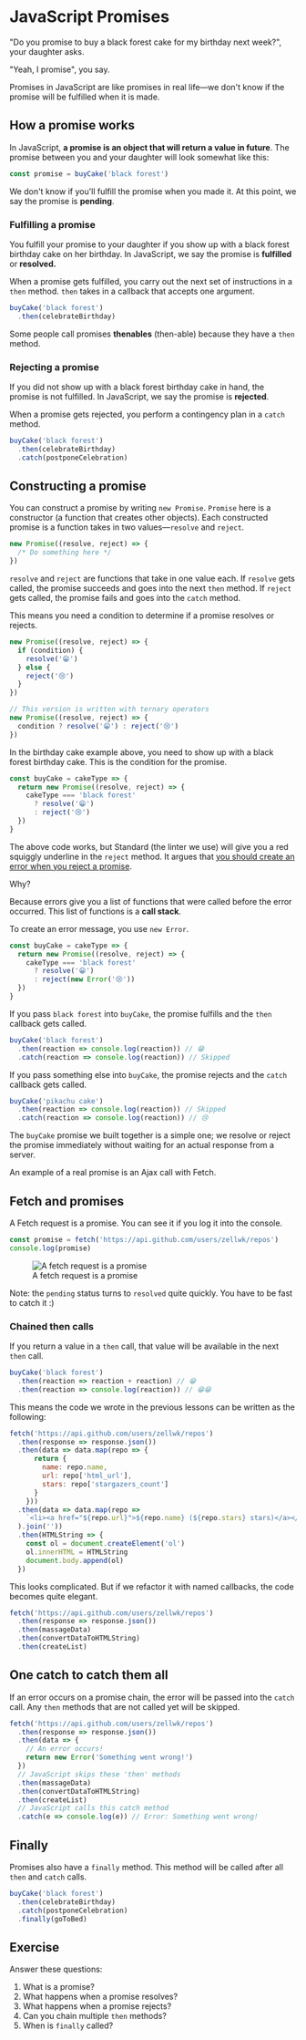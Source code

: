 # JavaScript Promises

"Do you promise to buy a black forest cake for my birthday next week?", your daughter asks.

"Yeah, I promise", you say.

Promises in JavaScript are like promises in real life—we don't know if the promise will be fulfilled when it is made.

## How a promise works

In JavaScript, **a promise is an object that will return a value in future**. The promise between you and your daughter will look somewhat like this:

```js
const promise = buyCake('black forest')
```

We don't know if you'll fulfill the promise when you made it. At this point, we say the promise is **pending**.

### Fulfilling a promise

You fulfill your promise to your daughter if you show up with a black forest birthday cake on her birthday. In JavaScript, we say the promise is **fulfilled** or **resolved.**

When a promise gets fulfilled, you carry out the next set of instructions in a `then` method. `then` takes in a callback that accepts one argument.

```js
buyCake('black forest')
  .then(celebrateBirthday)
```

Some people call promises **thenables** (then-able) because they have a `then` method.

### Rejecting a promise

If you did not show up with a black forest birthday cake in hand, the promise is not fulfilled. In JavaScript, we say the promise is **rejected**.

When a promise gets rejected, you perform a contingency plan in a `catch` method.

```js
buyCake('black forest')
  .then(celebrateBirthday)
  .catch(postponeCelebration)
```

## Constructing a promise

You can construct a promise by writing `new Promise`. `Promise` here is a constructor (a function that creates other objects). Each constructed promise is a function takes in two values—`resolve` and `reject`.

```js
new Promise((resolve, reject) => {
  /* Do something here */
})
```

`resolve` and `reject` are functions that take in one value each. If `resolve` gets called, the promise succeeds and goes into the next `then` method. If `reject` gets called, the promise fails and goes into the `catch` method.

This means you need a condition to determine if a promise resolves or rejects.

```js
new Promise((resolve, reject) => {
  if (condition) {
    resolve('😁')
  } else {
    reject('😢')
  }
})
```

```js
// This version is written with ternary operators
new Promise((resolve, reject) => {
  condition ? resolve('😁') : reject('😢')
})
```

In the birthday cake example above, you need to show up with a black forest birthday cake. This is the condition for the promise.

```js
const buyCake = cakeType => {
  return new Promise((resolve, reject) => {
    cakeType === 'black forest'
      ? resolve('😁')
      : reject('😢')
  })
}
```

The above code works, but Standard (the linter we use) will give you a red squiggly underline in the `reject` method. It argues that [you should create an error when you reject a promise](https://eslint.org/docs/rules/prefer-promise-reject-errors).

Why?

Because errors give you a list of functions that were called before the error occurred. This list of functions is a **call stack**.

To create an error message, you use `new Error`.

```js
const buyCake = cakeType => {
  return new Promise((resolve, reject) => {
    cakeType === 'black forest'
      ? resolve('😁')
      : reject(new Error('😢'))
  })
}
```

If you pass `black forest` into `buyCake`, the promise fulfills and the `then` callback gets called.

```js
buyCake('black forest')
  .then(reaction => console.log(reaction)) // 😁
  .catch(reaction => console.log(reaction)) // Skipped
```

If you pass something else into `buyCake`, the promise rejects and the `catch` callback gets called.

```js
buyCake('pikachu cake')
  .then(reaction => console.log(reaction)) // Skipped
  .catch(reaction => console.log(reaction)) // 😢
```

The `buyCake` promise we built together is a simple one; we resolve or reject the promise immediately without waiting for an actual response from a server.

An example of a real promise is an Ajax call with Fetch.

## Fetch and promises

A Fetch request is a promise. You can see it if you log it into the console.

```js
const promise = fetch('https://api.github.com/users/zellwk/repos')
console.log(promise)
```

<figure>
  <img src="../../images/ajax/promise/fetch.png" alt="A fetch request is a promise">
  <figcaption aria-hidden>A fetch request is a promise</figcaption>
</figure>

Note: the `pending` status turns to `resolved` quite quickly. You have to be fast to catch it :)

### Chained then calls

If you return a value in a `then` call, that value will be available in the next `then` call.

```js
buyCake('black forest')
  .then(reaction => reaction + reaction) // 😁
  .then(reaction => console.log(reaction)) // 😁😁
```

This means the code we wrote in the previous lessons can be written as the following:

```js
fetch('https://api.github.com/users/zellwk/repos')
  .then(response => response.json())
  .then(data => data.map(repo => {
      return {
        name: repo.name,
        url: repo['html_url'],
        stars: repo['stargazers_count']
      }
    }))
  .then(data => data.map(repo =>
    `<li><a href="${repo.url}">${repo.name} (${repo.stars} stars)</a></li>`
  ).join(''))
  .then(HTMLString => {
    const ol = document.createElement('ol')
    ol.innerHTML = HTMLString
    document.body.append(ol)
  })
```

This looks complicated. But if we refactor it with named callbacks, the code becomes quite elegant.

```js
fetch('https://api.github.com/users/zellwk/repos')
  .then(response => response.json())
  .then(massageData)
  .then(convertDataToHTMLString)
  .then(createList)
```

## One catch to catch them all

If an error occurs on a promise chain, the error will be passed into the `catch` call. Any `then` methods that are not called yet will be skipped.

```js
fetch('https://api.github.com/users/zellwk/repos')
  .then(response => response.json())
  .then(data => {
    // An error occurs!
    return new Error('Something went wrong!')
  })
  // JavaScript skips these 'then' methods
  .then(massageData)
  .then(convertDataToHTMLString)
  .then(createList)
  // JavaScript calls this catch method
  .catch(e => console.log(e)) // Error: Something went wrong!
```

## Finally

Promises also have a `finally` method. This method will be called after all `then` and `catch` calls.

```js
buyCake('black forest')
  .then(celebrateBirthday)
  .catch(postponeCelebration)
  .finally(goToBed)
```

## Exercise

Answer these questions:

1. What is a promise?
2. What happens when a promise resolves?
3. What happens when a promise rejects?
4. Can you chain multiple `then` methods?
5. When is `finally` called?

